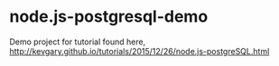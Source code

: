 # node.js-postgresql-demo
Demo project for tutorial found here, http://kevgary.github.io/tutorials/2015/12/26/node.js-postgreSQL.html
